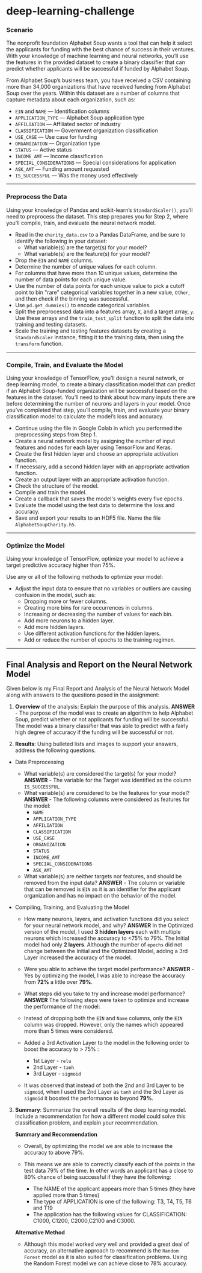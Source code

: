 # deep-learning-challenge

### Scenario

The nonprofit foundation Alphabet Soup wants a tool that can help it select the applicants for funding with the best chance of success in their ventures. With your knowledge of machine learning and neural networks, you’ll use the features in the provided dataset to create a binary classifier that can predict whether applicants will be successful if funded by Alphabet Soup.

From Alphabet Soup’s business team, you have received a CSV containing more than 34,000 organizations that have received funding from Alphabet Soup over the years. Within this dataset are a number of columns that capture metadata about each organization, such as:

- `EIN` and `NAME` — Identification columns
- `APPLICATION_TYPE` — Alphabet Soup application type
- `AFFILIATION` — Affiliated sector of industry
- `CLASSIFICATION` — Government organization classification
- `USE_CASE` — Use case for funding
- `ORGANIZATION` — Organization type
- `STATUS` — Active status
- `INCOME_AMT` — Income classification
- `SPECIAL_CONSIDERATIONS` — Special considerations for application
- `ASK_AMT` — Funding amount requested
- `IS_SUCCESSFUL` — Was the money used effectively

------

### Preprocess the Data

Using your knowledge of Pandas and scikit-learn’s `StandardScaler()`, you’ll need to preprocess the dataset. This step prepares you for Step 2, where you'll compile, train, and evaluate the neural network model.

- Read in the `charity_data.csv` to a Pandas DataFrame, and be sure to identify the following in your dataset:
    - What variable(s) are the target(s) for your model?
    - What variable(s) are the feature(s) for your model?
- Drop the `EIN` and `NAME` columns.
- Determine the number of unique values for each column.
- For columns that have more than 10 unique values, determine the number of data points for each unique value.
- Use the number of data points for each unique value to pick a cutoff point to bin "rare" categorical variables together in a new value, `Other`, and then check if the binning was successful.
- Use `pd.get_dummies()` to encode categorical variables.
- Split the preprocessed data into a features array, `X`, and a target array, `y`. Use these arrays and the `train_test_split` function to split the data into training and testing datasets.
- Scale the training and testing features datasets by creating a `StandardScaler` instance, fitting it to the training data, then using the `transform` function.

------

### Compile, Train, and Evaluate the Model

Using your knowledge of TensorFlow, you’ll design a neural network, or deep learning model, to create a binary classification model that can predict if an Alphabet Soup-funded organization will be successful based on the features in the dataset. You’ll need to think about how many inputs there are before determining the number of neurons and layers in your model. Once you’ve completed that step, you’ll compile, train, and evaluate your binary classification model to calculate the model’s loss and accuracy.

- Continue using the file in Google Colab in which you performed the preprocessing steps from Step 1.
- Create a neural network model by assigning the number of input features and nodes for each layer using TensorFlow and Keras.
- Create the first hidden layer and choose an appropriate activation function.
- If necessary, add a second hidden layer with an appropriate activation function.
- Create an output layer with an appropriate activation function.
- Check the structure of the model.
- Compile and train the model.
- Create a callback that saves the model's weights every five epochs.
- Evaluate the model using the test data to determine the loss and accuracy.
- Save and export your results to an HDF5 file. Name the file `AlphabetSoupCharity.h5`.

-------

### Optimize the Model

Using your knowledge of TensorFlow, optimize your model to achieve a target predictive accuracy higher than 75%.

Use any or all of the following methods to optimize your model:

- Adjust the input data to ensure that no variables or outliers are causing confusion in the model, such as:
    - Dropping more or fewer columns.
    - Creating more bins for rare occurrences in columns.
    - Increasing or decreasing the number of values for each bin.
    - Add more neurons to a hidden layer.
    - Add more hidden layers.
    - Use different activation functions for the hidden layers.
    - Add or reduce the number of epochs to the training regimen.

------


## <a id="Final-Report"></a> Final Analysis and Report on the Neural Network Model

Given below is my Final Report and Analysis of the Neural Network Model along with answers to the questions posed in the assignment:

1. **Overview** of the analysis: Explain the purpose of this analysis. 
**ANSWER** - The purpose of the model was to create an algorithm to help Alphabet Soup, predict whether or not applicants for funding will be successful. The model was a binary classifier that was able to predict with a fairly high degree of accuracy if the funding will be successful or not.

2. **Results**: Using bulleted lists and images to support your answers, address the following questions.

  * Data Preprocessing
    * What variable(s) are considered the target(s) for your model?
    **ANSWER** - The variable for the Target was identified as the column `IS_SUCCESSFUL`.
    * What variable(s) are considered to be the features for your model?
    **ANSWER** - The following columns were considered as features for the model:
        * `NAME`
        * `APPLICATION_TYPE`
        * `AFFILIATION`
        * `CLASSIFICATION`
        * `USE_CASE`
        * `ORGANIZATION`
        * `STATUS`
        * `INCOME_AMT`
        * `SPECIAL_CONSIDERATIONS`
        * `ASK_AMT`
    * What variable(s) are neither targets nor features, and should be removed from the input data?
    **ANSWER** - The column or variable that can be removed is `EIN` as it is an identifier for the applicant organization and has no impact on the behavior of the model.
    
  * Compiling, Training, and Evaluating the Model
    * How many neurons, layers, and activation functions did you select for your neural network model, and why?
    **ANSWER** In the Optimized version of the model, I used **3 hidden layers** each with multiple neurons which increased the accuracy to <75% to 79%. The Initial model had 
    only **2 layers**. Although the number of `epochs` did not change between the Initial and the Optimized Model, adding a 3rd Layer increased the accuracy of the model.
    
    * Were you able to achieve the target model performance?
    **ANSWER** - Yes by optimizing the model, I was able to increase the accuracy from **72%** a little over **79%**.
    
    * What steps did you take to try and increase model performance?
    **ANSWER** The following steps were taken to optimize and increase the performance of the model:
     * Instead of dropping both the `EIN` and `Name` columns, only the `EIN` column was dropped. However, only the names which appeared more than 5 times were considered.
     * Added a 3rd Activation Layer to the model in the following order to boost the accuracy to > 75% :
       * 1st Layer - `relu`
       * 2nd Layer - `tanh`
       * 3rd Layer - `sigmoid`
     * It was observed that instead of both the 2nd and 3rd Layer to be `sigmoid`, when I used the 2nd Layer as `tanh` and the 3rd Layer as `sigmoid` it boosted the performance to beyond **79%**.

3. **Summary**: Summarize the overall results of the deep learning model. Include a recommendation for how a different model could solve this classification problem, and explain your recommendation.

    **Summary and Recommendation**
      * Overall, by optimizing the model we are able to increase the accuracy to above 79%.
      * This means we are able to correctly classify each of the points in the test data 79% of the time. In other words an applicant has a close to 80% chance of being 
        successful if they have the following:

         - The NAME of the applicant appears more than 5 times (they have applied more than 5 times)
         - The type of APPLICATION is one of the following: T3, T4, T5, T6 and T19   
         - The application has the following values for CLASSIFICATION: C1000, C1200, C2000,C2100 and C3000.

    **Alternative Method**
      * Although this model worked very well and provided a great deal of accuracy, an alternative approach to recommend is the `Random Forest` model as it is also suited for 
        classification problems. Using the Random Forest model we can achieve close to 78% accuracy.
